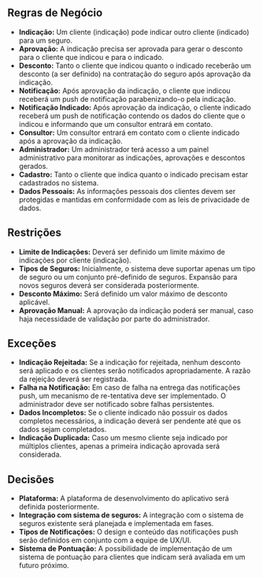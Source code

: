 ## Regras de Negócio

* **Indicação:** Um cliente (indicação) pode indicar outro cliente (indicado) para um seguro.
* **Aprovação:** A indicação precisa ser aprovada para gerar o desconto para o cliente que indicou e para o indicado.
* **Desconto:**  Tanto o cliente que indicou quanto o indicado receberão um desconto (a ser definido) na contratação do seguro após aprovação da indicação.
* **Notificação:**  Após aprovação da indicação, o cliente que indicou receberá um push de notificação parabenizando-o pela indicação.
* **Notificação Indicado:** Após aprovação da indicação, o cliente indicado receberá um push de notificação contendo os dados do cliente que o indicou e informando que um consultor entrará em contato.
* **Consultor:** Um consultor entrará em contato com o cliente indicado após a aprovação da indicação.
* **Administrador:** Um administrador terá acesso a um painel administrativo para monitorar as indicações, aprovações e descontos gerados.
* **Cadastro:** Tanto o cliente que indica quanto o indicado precisam estar cadastrados no sistema.
* **Dados Pessoais:** As informações pessoais dos clientes devem ser protegidas e mantidas em conformidade com as leis de privacidade de dados.

## Restrições

* **Limite de Indicações:**  Deverá ser definido um limite máximo de indicações por cliente (indicação).
* **Tipos de Seguros:**  Inicialmente, o sistema deve suportar apenas um tipo de seguro ou um conjunto pré-definido de seguros.  Expansão para novos seguros deverá ser considerada posteriormente.
* **Desconto Máximo:**  Será definido um valor máximo de desconto aplicável.
* **Aprovação Manual:** A aprovação da indicação poderá ser manual, caso haja necessidade de validação por parte do administrador.


## Exceções

* **Indicação Rejeitada:** Se a indicação for rejeitada, nenhum desconto será aplicado e os clientes serão notificados apropriadamente. A razão da rejeição deverá ser registrada.
* **Falha na Notificação:** Em caso de falha na entrega das notificações push, um mecanismo de re-tentativa deve ser implementado.  O administrador deve ser notificado sobre falhas persistentes.
* **Dados Incompletos:** Se o cliente indicado não possuir os dados completos necessários, a indicação deverá ser pendente até que os dados sejam completados.
* **Indicação Duplicada:** Caso um mesmo cliente seja indicado por múltiplos clientes, apenas a primeira indicação aprovada será considerada.


## Decisões

* **Plataforma:** A plataforma de desenvolvimento do aplicativo será definida posteriormente.
* **Integração com sistema de seguros:** A integração com o sistema de seguros existente será planejada e implementada em fases.
* **Tipos de Notificações:** O design e conteúdo das notificações push serão definidos em conjunto com a equipe de UX/UI.
* **Sistema de Pontuação:** A possibilidade de implementação de um sistema de pontuação para clientes que indicam será avaliada em um futuro próximo.
